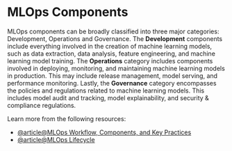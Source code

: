 # MLOps Components

MLOps components can be broadly classified into three major categories: Development, Operations and Governance. The **Development** components include everything involved in the creation of machine learning models, such as data extraction, data analysis, feature engineering, and machine learning model training. The **Operations** category includes components involved in deploying, monitoring, and maintaining machine learning models in production. This may include release management, model serving, and performance monitoring. Lastly, the **Governance** category encompasses the policies and regulations related to machine learning models. This includes model audit and tracking, model explainability, and security & compliance regulations.

Learn more from the following resources:

- [@article@MLOps Workflow, Components, and Key Practices](https://mlops.tv/p/understanding-ml-pipelines-through)
- [@article@MLOps Lifecycle](https://www.moontechnolabs.com/blog/mlops-lifecycle/)